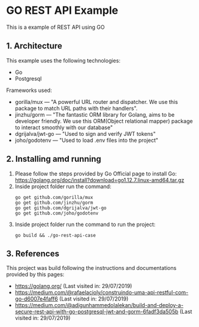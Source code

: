 # GO REST API Example
This is a example of REST API using GO

## 1. Architecture
This example uses the following technologies:
- Go
- Postgresql

Frameworks used:
- gorilla/mux — "A powerful URL router and dispatcher. We use this package to match URL paths with their handlers".
- jinzhu/gorm — "The fantastic ORM library for Golang, aims to be developer friendly. We use this ORM(Object relational mapper) package to interact smoothly with our database"
- dgrijalva/jwt-go — "Used to sign and verify JWT tokens"
- joho/godotenv — "Used to load .env files into the project"

## 2. Installing amd running
1. Please follow the steps provided by Go Official page to install Go: https://golang.org/doc/install?download=go1.12.7.linux-amd64.tar.gz
2. Inside project folder run the command: 
    ```
    go get github.com/gorilla/mux
    go get github.com/jinzhu/gorm
    go get github.com/dgrijalva/jwt-go
    go get github.com/joho/godotenv
    ```
3. Inside project folder run the command to run the project:
    ```
    go build && ./go-rest-api-case
    ```

## 3. References
This project was build following the instructions and documentations provided by this pages:
- https://golang.org/ (Last visited in: 29/07/2019)
- https://medium.com/@rafaelacioly/construindo-uma-api-restful-com-go-d6007e4faff6 (Last visited in: 29/07/2019)
- https://medium.com/@adigunhammedolalekan/build-and-deploy-a-secure-rest-api-with-go-postgresql-jwt-and-gorm-6fadf3da505b (Last visited in: 29/07/2019)